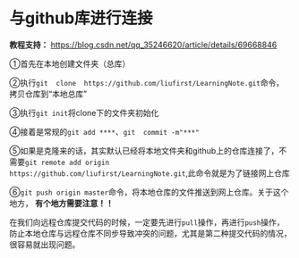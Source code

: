 # 与github库进行连接
**教程支持：** https://blog.csdn.net/qq_35246620/article/details/69668846

①首先在本地创建文件夹（总库）

②执行`git  clone  https://github.com/liufirst/LearningNote.git`命令，拷贝仓库到“本地总库”

③执行`git init`将clone下的文件夹初始化

④接着是常规的`git add ****`、`git  commit -m"***" `

⑤如果是克隆来的话，其实默认已经将本地文件夹和github上的仓库连接了，不需要`git remote add origin https://github.com/liufirst/LearningNote.git`,此命令就是为了链接网上仓库

⑥`git push origin master`命令，将本地仓库的文件推送到网上仓库。关于这个地方， **有个地方需要注意！！** 

在我们向远程仓库提交代码的时候，一定要先进行`pull`操作，再进行`push`操作，防止本地仓库与远程仓库不同步导致冲突的问题，尤其是第二种提交代码的情况，很容易就出现问题。